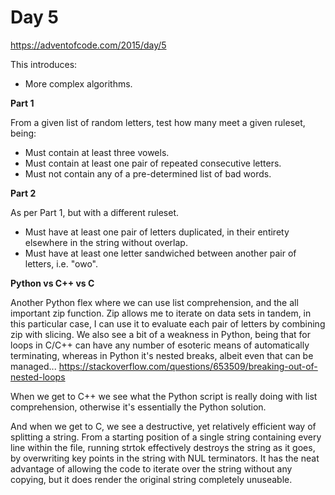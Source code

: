 # Day 5

https://adventofcode.com/2015/day/5

This introduces:
- More complex algorithms.

**Part 1**

From a given list of random letters, test how many meet a given ruleset, being:
- Must contain at least three vowels.
- Must contain at least one pair of repeated consecutive letters.
- Must not contain any of a pre-determined list of bad words.

**Part 2**

As per Part 1, but with a different ruleset.
- Must have at least one pair of letters duplicated, in their entirety elsewhere in the string without overlap.
- Must have at least one letter sandwiched between another pair of letters, i.e. "owo".

**Python vs C++ vs C**

Another Python flex where we can use list comprehension, and the all important zip function.  Zip allows me to iterate on data sets in tandem, in this particular case, I can use it to evaluate each pair of letters by combining zip with slicing.  We also see a bit of a weakness in Python, being that for loops in C/C++ can have any number of esoteric means of automatically terminating, whereas in Python it's nested breaks, albeit even that can be managed...
https://stackoverflow.com/questions/653509/breaking-out-of-nested-loops

When we get to C++ we see what the Python script is really doing with list comprehension, otherwise it's essentially the Python solution.

And when we get to C, we see a destructive, yet relatively efficient way of splitting a string.  From a starting position of a single string containing every line within the file, running strtok effectively destroys the string as it goes, by overwriting key points in the string with NUL terminators.  It has the neat advantage of allowing the code to iterate over the string without any copying, but it does render the original string completely unuseable.
